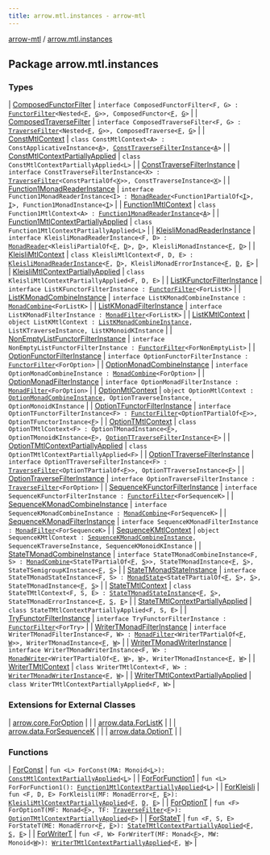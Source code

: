 ```yaml
---
title: arrow.mtl.instances - arrow-mtl
---
```


[arrow-mtl](../index.html) / [arrow.mtl.instances](./index.html)

## Package arrow.mtl.instances

### Types

| [ComposedFunctorFilter](-composed-functor-filter/index.html) | `interface ComposedFunctorFilter<F, G> : `[`FunctorFilter`](../arrow.mtl.typeclasses/-functor-filter/index.html)`<Nested<`[`F`](-composed-functor-filter/index.html#F)`, `[`G`](-composed-functor-filter/index.html#G)`>>, ComposedFunctor<`[`F`](-composed-functor-filter/index.html#F)`, `[`G`](-composed-functor-filter/index.html#G)`>` |
| [ComposedTraverseFilter](-composed-traverse-filter/index.html) | `interface ComposedTraverseFilter<F, G> : `[`TraverseFilter`](../arrow.mtl.typeclasses/-traverse-filter/index.html)`<Nested<`[`F`](-composed-traverse-filter/index.html#F)`, `[`G`](-composed-traverse-filter/index.html#G)`>>, ComposedTraverse<`[`F`](-composed-traverse-filter/index.html#F)`, `[`G`](-composed-traverse-filter/index.html#G)`>` |
| [ConstMtlContext](-const-mtl-context/index.html) | `class ConstMtlContext<A> : ConstApplicativeInstance<`[`A`](-const-mtl-context/index.html#A)`>, `[`ConstTraverseFilterInstance`](-const-traverse-filter-instance/index.html)`<`[`A`](-const-mtl-context/index.html#A)`>` |
| [ConstMtlContextPartiallyApplied](-const-mtl-context-partially-applied/index.html) | `class ConstMtlContextPartiallyApplied<L>` |
| [ConstTraverseFilterInstance](-const-traverse-filter-instance/index.html) | `interface ConstTraverseFilterInstance<X> : `[`TraverseFilter`](../arrow.mtl.typeclasses/-traverse-filter/index.html)`<ConstPartialOf<`[`X`](-const-traverse-filter-instance/index.html#X)`>>, ConstTraverseInstance<`[`X`](-const-traverse-filter-instance/index.html#X)`>` |
| [Function1MonadReaderInstance](-function1-monad-reader-instance/index.html) | `interface Function1MonadReaderInstance<I> : `[`MonadReader`](../arrow.mtl.typeclasses/-monad-reader/index.html)`<Function1PartialOf<`[`I`](-function1-monad-reader-instance/index.html#I)`>, `[`I`](-function1-monad-reader-instance/index.html#I)`>, Function1MonadInstance<`[`I`](-function1-monad-reader-instance/index.html#I)`>` |
| [Function1MtlContext](-function1-mtl-context/index.html) | `class Function1MtlContext<A> : `[`Function1MonadReaderInstance`](-function1-monad-reader-instance/index.html)`<`[`A`](-function1-mtl-context/index.html#A)`>` |
| [Function1MtlContextPartiallyApplied](-function1-mtl-context-partially-applied/index.html) | `class Function1MtlContextPartiallyApplied<L>` |
| [KleisliMonadReaderInstance](-kleisli-monad-reader-instance/index.html) | `interface KleisliMonadReaderInstance<F, D> : `[`MonadReader`](../arrow.mtl.typeclasses/-monad-reader/index.html)`<KleisliPartialOf<`[`F`](-kleisli-monad-reader-instance/index.html#F)`, `[`D`](-kleisli-monad-reader-instance/index.html#D)`>, `[`D`](-kleisli-monad-reader-instance/index.html#D)`>, KleisliMonadInstance<`[`F`](-kleisli-monad-reader-instance/index.html#F)`, `[`D`](-kleisli-monad-reader-instance/index.html#D)`>` |
| [KleisliMtlContext](-kleisli-mtl-context/index.html) | `class KleisliMtlContext<F, D, E> : `[`KleisliMonadReaderInstance`](-kleisli-monad-reader-instance/index.html)`<`[`F`](-kleisli-mtl-context/index.html#F)`, `[`D`](-kleisli-mtl-context/index.html#D)`>, KleisliMonadErrorInstance<`[`F`](-kleisli-mtl-context/index.html#F)`, `[`D`](-kleisli-mtl-context/index.html#D)`, `[`E`](-kleisli-mtl-context/index.html#E)`>` |
| [KleisliMtlContextPartiallyApplied](-kleisli-mtl-context-partially-applied/index.html) | `class KleisliMtlContextPartiallyApplied<F, D, E>` |
| [ListKFunctorFilterInstance](-list-k-functor-filter-instance/index.html) | `interface ListKFunctorFilterInstance : `[`FunctorFilter`](../arrow.mtl.typeclasses/-functor-filter/index.html)`<ForListK>` |
| [ListKMonadCombineInstance](-list-k-monad-combine-instance/index.html) | `interface ListKMonadCombineInstance : `[`MonadCombine`](../arrow.mtl.typeclasses/-monad-combine/index.html)`<ForListK>` |
| [ListKMonadFilterInstance](-list-k-monad-filter-instance/index.html) | `interface ListKMonadFilterInstance : `[`MonadFilter`](../arrow.mtl.typeclasses/-monad-filter/index.html)`<ForListK>` |
| [ListKMtlContext](-list-k-mtl-context/index.html) | `object ListKMtlContext : `[`ListKMonadCombineInstance`](-list-k-monad-combine-instance/index.html)`, ListKTraverseInstance, ListKMonoidKInstance` |
| [NonEmptyListFunctorFilterInstance](-non-empty-list-functor-filter-instance/index.html) | `interface NonEmptyListFunctorFilterInstance : `[`FunctorFilter`](../arrow.mtl.typeclasses/-functor-filter/index.html)`<ForNonEmptyList>` |
| [OptionFunctorFilterInstance](-option-functor-filter-instance/index.html) | `interface OptionFunctorFilterInstance : `[`FunctorFilter`](../arrow.mtl.typeclasses/-functor-filter/index.html)`<ForOption>` |
| [OptionMonadCombineInstance](-option-monad-combine-instance/index.html) | `interface OptionMonadCombineInstance : `[`MonadCombine`](../arrow.mtl.typeclasses/-monad-combine/index.html)`<ForOption>` |
| [OptionMonadFilterInstance](-option-monad-filter-instance/index.html) | `interface OptionMonadFilterInstance : `[`MonadFilter`](../arrow.mtl.typeclasses/-monad-filter/index.html)`<ForOption>` |
| [OptionMtlContext](-option-mtl-context/index.html) | `object OptionMtlContext : `[`OptionMonadCombineInstance`](-option-monad-combine-instance/index.html)`, OptionTraverseInstance, OptionMonoidKInstance` |
| [OptionTFunctorFilterInstance](-option-t-functor-filter-instance/index.html) | `interface OptionTFunctorFilterInstance<F> : `[`FunctorFilter`](../arrow.mtl.typeclasses/-functor-filter/index.html)`<OptionTPartialOf<`[`F`](-option-t-functor-filter-instance/index.html#F)`>>, OptionTFunctorInstance<`[`F`](-option-t-functor-filter-instance/index.html#F)`>` |
| [OptionTMtlContext](-option-t-mtl-context/index.html) | `class OptionTMtlContext<F> : OptionTMonadInstance<`[`F`](-option-t-mtl-context/index.html#F)`>, OptionTMonoidKInstance<`[`F`](-option-t-mtl-context/index.html#F)`>, `[`OptionTTraverseFilterInstance`](-option-t-traverse-filter-instance/index.html)`<`[`F`](-option-t-mtl-context/index.html#F)`>` |
| [OptionTMtlContextPartiallyApplied](-option-t-mtl-context-partially-applied/index.html) | `class OptionTMtlContextPartiallyApplied<F>` |
| [OptionTTraverseFilterInstance](-option-t-traverse-filter-instance/index.html) | `interface OptionTTraverseFilterInstance<F> : `[`TraverseFilter`](../arrow.mtl.typeclasses/-traverse-filter/index.html)`<OptionTPartialOf<`[`F`](-option-t-traverse-filter-instance/index.html#F)`>>, OptionTTraverseInstance<`[`F`](-option-t-traverse-filter-instance/index.html#F)`>` |
| [OptionTraverseFilterInstance](-option-traverse-filter-instance/index.html) | `interface OptionTraverseFilterInstance : `[`TraverseFilter`](../arrow.mtl.typeclasses/-traverse-filter/index.html)`<ForOption>` |
| [SequenceKFunctorFilterInstance](-sequence-k-functor-filter-instance/index.html) | `interface SequenceKFunctorFilterInstance : `[`FunctorFilter`](../arrow.mtl.typeclasses/-functor-filter/index.html)`<ForSequenceK>` |
| [SequenceKMonadCombineInstance](-sequence-k-monad-combine-instance/index.html) | `interface SequenceKMonadCombineInstance : `[`MonadCombine`](../arrow.mtl.typeclasses/-monad-combine/index.html)`<ForSequenceK>` |
| [SequenceKMonadFilterInstance](-sequence-k-monad-filter-instance/index.html) | `interface SequenceKMonadFilterInstance : `[`MonadFilter`](../arrow.mtl.typeclasses/-monad-filter/index.html)`<ForSequenceK>` |
| [SequenceKMtlContext](-sequence-k-mtl-context/index.html) | `object SequenceKMtlContext : `[`SequenceKMonadCombineInstance`](-sequence-k-monad-combine-instance/index.html)`, SequenceKTraverseInstance, SequenceKMonoidKInstance` |
| [StateTMonadCombineInstance](-state-t-monad-combine-instance/index.html) | `interface StateTMonadCombineInstance<F, S> : `[`MonadCombine`](../arrow.mtl.typeclasses/-monad-combine/index.html)`<StateTPartialOf<`[`F`](-state-t-monad-combine-instance/index.html#F)`, `[`S`](-state-t-monad-combine-instance/index.html#S)`>>, StateTMonadInstance<`[`F`](-state-t-monad-combine-instance/index.html#F)`, `[`S`](-state-t-monad-combine-instance/index.html#S)`>, StateTSemigroupKInstance<`[`F`](-state-t-monad-combine-instance/index.html#F)`, `[`S`](-state-t-monad-combine-instance/index.html#S)`>` |
| [StateTMonadStateInstance](-state-t-monad-state-instance/index.html) | `interface StateTMonadStateInstance<F, S> : `[`MonadState`](../arrow.mtl.typeclasses/-monad-state/index.html)`<StateTPartialOf<`[`F`](-state-t-monad-state-instance/index.html#F)`, `[`S`](-state-t-monad-state-instance/index.html#S)`>, `[`S`](-state-t-monad-state-instance/index.html#S)`>, StateTMonadInstance<`[`F`](-state-t-monad-state-instance/index.html#F)`, `[`S`](-state-t-monad-state-instance/index.html#S)`>` |
| [StateTMtlContext](-state-t-mtl-context/index.html) | `class StateTMtlContext<F, S, E> : `[`StateTMonadStateInstance`](-state-t-monad-state-instance/index.html)`<`[`F`](-state-t-mtl-context/index.html#F)`, `[`S`](-state-t-mtl-context/index.html#S)`>, StateTMonadErrorInstance<`[`F`](-state-t-mtl-context/index.html#F)`, `[`S`](-state-t-mtl-context/index.html#S)`, `[`E`](-state-t-mtl-context/index.html#E)`>` |
| [StateTMtlContextPartiallyApplied](-state-t-mtl-context-partially-applied/index.html) | `class StateTMtlContextPartiallyApplied<F, S, E>` |
| [TryFunctorFilterInstance](-try-functor-filter-instance/index.html) | `interface TryFunctorFilterInstance : `[`FunctorFilter`](../arrow.mtl.typeclasses/-functor-filter/index.html)`<ForTry>` |
| [WriterTMonadFilterInstance](-writer-t-monad-filter-instance/index.html) | `interface WriterTMonadFilterInstance<F, W> : `[`MonadFilter`](../arrow.mtl.typeclasses/-monad-filter/index.html)`<WriterTPartialOf<`[`F`](-writer-t-monad-filter-instance/index.html#F)`, `[`W`](-writer-t-monad-filter-instance/index.html#W)`>>, WriterTMonadInstance<`[`F`](-writer-t-monad-filter-instance/index.html#F)`, `[`W`](-writer-t-monad-filter-instance/index.html#W)`>` |
| [WriterTMonadWriterInstance](-writer-t-monad-writer-instance/index.html) | `interface WriterTMonadWriterInstance<F, W> : `[`MonadWriter`](../arrow.mtl.typeclasses/-monad-writer/index.html)`<WriterTPartialOf<`[`F`](-writer-t-monad-writer-instance/index.html#F)`, `[`W`](-writer-t-monad-writer-instance/index.html#W)`>, `[`W`](-writer-t-monad-writer-instance/index.html#W)`>, WriterTMonadInstance<`[`F`](-writer-t-monad-writer-instance/index.html#F)`, `[`W`](-writer-t-monad-writer-instance/index.html#W)`>` |
| [WriterTMtlContext](-writer-t-mtl-context/index.html) | `class WriterTMtlContext<F, W> : `[`WriterTMonadWriterInstance`](-writer-t-monad-writer-instance/index.html)`<`[`F`](-writer-t-mtl-context/index.html#F)`, `[`W`](-writer-t-mtl-context/index.html#W)`>` |
| [WriterTMtlContextPartiallyApplied](-writer-t-mtl-context-partially-applied/index.html) | `class WriterTMtlContextPartiallyApplied<F, W>` |

### Extensions for External Classes

| [arrow.core.ForOption](arrow.core.-for-option/index.html) |  |
| [arrow.data.ForListK](arrow.data.-for-list-k/index.html) |  |
| [arrow.data.ForSequenceK](arrow.data.-for-sequence-k/index.html) |  |
| [arrow.data.OptionT](arrow.data.-option-t/index.html) |  |

### Functions

| [ForConst](-for-const.html) | `fun <L> ForConst(MA: Monoid<`[`L`](-for-const.html#L)`>): `[`ConstMtlContextPartiallyApplied`](-const-mtl-context-partially-applied/index.html)`<`[`L`](-for-const.html#L)`>` |
| [ForForFunction1](-for-for-function1.html) | `fun <L> ForForFunction1(): `[`Function1MtlContextPartiallyApplied`](-function1-mtl-context-partially-applied/index.html)`<`[`L`](-for-for-function1.html#L)`>` |
| [ForKleisli](-for-kleisli.html) | `fun <F, D, E> ForKleisli(MF: MonadError<`[`F`](-for-kleisli.html#F)`, `[`E`](-for-kleisli.html#E)`>): `[`KleisliMtlContextPartiallyApplied`](-kleisli-mtl-context-partially-applied/index.html)`<`[`F`](-for-kleisli.html#F)`, `[`D`](-for-kleisli.html#D)`, `[`E`](-for-kleisli.html#E)`>` |
| [ForOptionT](-for-option-t.html) | `fun <F> ForOptionT(MF: Monad<`[`F`](-for-option-t.html#F)`>, TF: `[`TraverseFilter`](../arrow.mtl.typeclasses/-traverse-filter/index.html)`<`[`F`](-for-option-t.html#F)`>): `[`OptionTMtlContextPartiallyApplied`](-option-t-mtl-context-partially-applied/index.html)`<`[`F`](-for-option-t.html#F)`>` |
| [ForStateT](-for-state-t.html) | `fun <F, S, E> ForStateT(ME: MonadError<`[`F`](-for-state-t.html#F)`, `[`E`](-for-state-t.html#E)`>): `[`StateTMtlContextPartiallyApplied`](-state-t-mtl-context-partially-applied/index.html)`<`[`F`](-for-state-t.html#F)`, `[`S`](-for-state-t.html#S)`, `[`E`](-for-state-t.html#E)`>` |
| [ForWriterT](-for-writer-t.html) | `fun <F, W> ForWriterT(MF: Monad<`[`F`](-for-writer-t.html#F)`>, MW: Monoid<`[`W`](-for-writer-t.html#W)`>): `[`WriterTMtlContextPartiallyApplied`](-writer-t-mtl-context-partially-applied/index.html)`<`[`F`](-for-writer-t.html#F)`, `[`W`](-for-writer-t.html#W)`>` |

